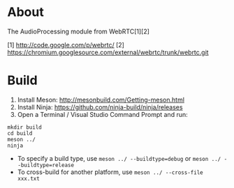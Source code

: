# About

The AudioProcessing module from WebRTC[1][2]

[1] http://code.google.com/p/webrtc/
[2] https://chromium.googlesource.com/external/webrtc/trunk/webrtc.git

# Build

1. Install Meson: http://mesonbuild.com/Getting-meson.html
2. Install Ninja: https://github.com/ninja-build/ninja/releases
3. Open a Terminal / Visual Studio Command Prompt and run:

```
mkdir build
cd build
meson ../
ninja
```

* To specify a build type, use `meson ../ --buildtype=debug` or `meson ../ --buildtype=release`
* To cross-build for another platform, use `meson ../ --cross-file xxx.txt`
